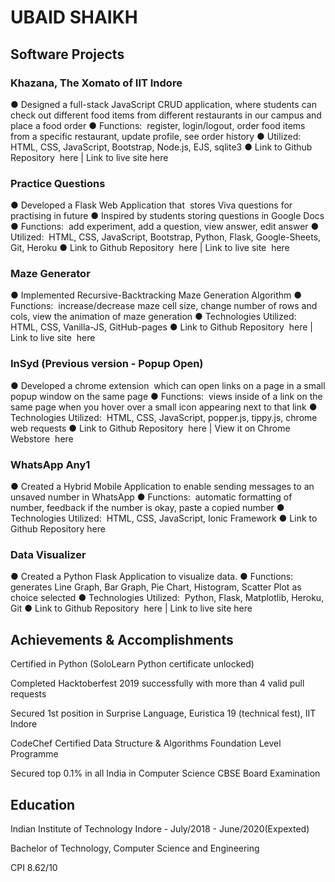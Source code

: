 # UBAID SHAIKH

## Software Projects

### Khazana, The Xomato of IIT Indore
● Designed a full-stack JavaScript CRUD application, where students can check out different food items from different
restaurants in our campus and place a food order
● Functions: ​ register, login/logout, order food items from a specific restaurant, update profile, see order history
● Utilized: ​ HTML, CSS, JavaScript, Bootstrap, Node.js, EJS, sqlite3
● Link to Github Repository ​ here​ | Link to live site here

### Practice Questions
● Developed a Flask Web Application that ​ stores Viva questions for practising in future
● Inspired by students storing questions in Google Docs
● Functions: ​ add experiment, add a question, view answer, edit answer
● Utilized: ​ HTML, CSS, JavaScript, Bootstrap, Python, Flask, Google-Sheets, Git, Heroku
● Link to Github Repository ​ here​ | Link to live site ​ here

### Maze Generator
● Implemented Recursive-Backtracking Maze Generation Algorithm
● Functions: ​ increase/decrease maze cell size, change number of rows and cols, view the animation of maze generation
● Technologies Utilized: ​ HTML, CSS, Vanilla-JS, GitHub-pages
● Link to Github Repository ​ here​ | Link to live site ​ here

### InSyd (Previous version - Popup Open)
● Developed a chrome extension ​ which can open links on a page in a small popup window on the same page
● Functions: ​ views inside of a link on the same page when you hover over a small icon appearing next to that link
● Technologies Utilized: ​ HTML, CSS, JavaScript, popper.js, tippy.js, chrome web requests
● Link to Github Repository ​ here​ | View it on Chrome Webstore ​ here

### WhatsApp Any1
● Created a Hybrid Mobile Application to enable sending messages to an unsaved number in WhatsApp
● Functions: ​ automatic formatting of number, feedback if the number is okay, paste a copied number
● Technologies Utilized: ​ HTML, CSS, JavaScript, Ionic Framework
● Link to Github Repository here

### Data Visualizer
● Created a Python Flask Application to visualize data.
● Functions: ​ generates Line Graph, Bar Graph, Pie Chart, Histogram, Scatter Plot as choice selected
● Technologies Utilized: ​ Python, Flask, Matplotlib, Heroku, Git
● Link to Github Repository ​ here​ | Link to live site ​ here

## Achievements & Accomplishments

Certified in Python (SoloLearn Python certificate unlocked)

Completed Hacktoberfest 2019 successfully with more than 4 valid pull requests

Secured 1st position in Surprise Language, Euristica 19 (technical fest), IIT Indore  

CodeChef Certified Data Structure & Algorithms Foundation Level Programme

Secured top 0.1% in all India in Computer Science CBSE Board Examination

## Education

Indian Institute of Technology Indore - July/2018 - June/2020(Expexted)

Bachelor of Technology, Computer Science and Engineering

CPI 8.62/10

<!--
**Shaikh-Ubaid/Shaikh-Ubaid** is a ✨ _special_ ✨ repository because its `README.md` (this file) appears on your GitHub profile.

Here are some ideas to get you started:

- 🔭 I’m currently working on ...
- 🌱 I’m currently learning ...
- 👯 I’m looking to collaborate on ...
- 🤔 I’m looking for help with ...
- 💬 Ask me about ...
- 📫 How to reach me: ...
- 😄 Pronouns: ...
- ⚡ Fun fact: ...
-->
